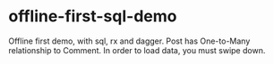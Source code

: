 # offline-first-sql-demo
Offline first demo, with sql, rx and dagger. Post has One-to-Many relationship to Comment. In order to load data, you must swipe down.
